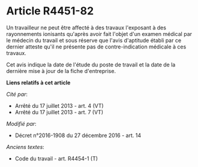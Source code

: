 # Article R4451-82

Un travailleur ne peut être affecté à des travaux l'exposant à des rayonnements ionisants qu'après avoir fait l'objet d'un
examen médical par le médecin du travail et sous réserve que l'avis d'aptitude établi par ce dernier atteste qu'il ne
présente pas de contre-indication médicale à ces travaux.

Cet avis indique la date de l'étude du poste de travail et la date de la dernière mise à jour de la fiche d'entreprise.

**Liens relatifs à cet article**

_Cité par_:

  - Arrêté du 17 juillet 2013 - art. 4 (VT)
  - Arrêté du 17 juillet 2013 - art. 7 (VT)

_Modifié par_:

  - Décret n°2016-1908 du 27 décembre 2016 - art. 14

_Anciens textes_:

  - Code du travail - art. R4454-1 (T)
